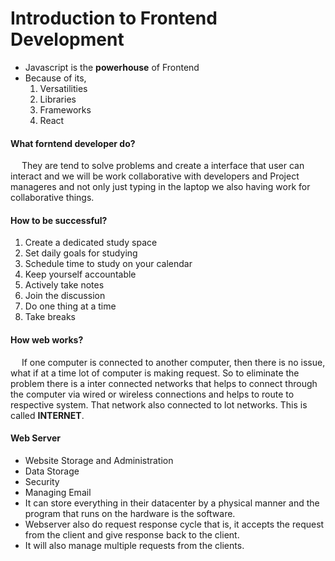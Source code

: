 # Introduction to Frontend Development
* Javascript is the **powerhouse** of Frontend
* Because of its,
    1. Versatilities
    2. Libraries
    3. Frameworks
    4. React
#### What forntend developer do?
   &emsp; They are tend to solve problems and create a interface that user can interact and we will be work collaborative with developers and Project manageres and not only just typing in the laptop we also having work for collaborative things.
#### How to be successful?
1. Create a dedicated study space 
2. Set daily goals for studying 
3. Schedule time to study on your calendar 
4. Keep yourself accountable 
5. Actively take notes 
6. Join the discussion 
7. Do one thing at a time 
8. Take breaks 
#### How web works?
&emsp; If one computer is connected to another computer, then there is no issue, what if at a time lot of computer is making request. So to eliminate the problem there is a inter connected networks that helps to connect through the computer via wired or wireless connections and helps to route to respective system. That network also connected to lot networks. This is called **INTERNET**.
#### Web Server
* Website Storage and Administration
* Data Storage
* Security
* Managing Email
* It can store everything in their datacenter by a physical manner and the program that runs on the hardware is the software.
* Webserver also do request response cycle that is, it accepts the request from the client and give response back to the client.
* It will also manage multiple requests from the clients.